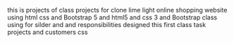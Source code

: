 this is projects of class projects   for clone lime light online shopping  website using 
html css and Bootstrap 5 and html5 and css 3 and Bootstrap class using for silder and and responsibilities  designed   this first class task projects and customers css 
